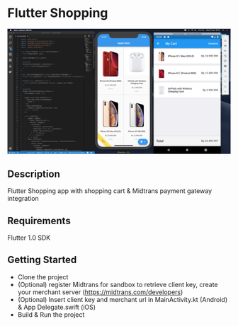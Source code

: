 # Flutter Shopping

![Alt text](./shop.png?raw=true "iOS & Android")

## Description
Flutter Shopping app with shopping cart & Midtrans payment gateway integration

## Requirements
Flutter 1.0 SDK

## Getting Started
- Clone the project
- (Optional) register Midtrans for sandbox to retrieve client key, create your merchant server (https://midtrans.com/developers)
- (Optional) Insert client key and merchant url in MainActivity.kt (Android) & App Delegate.swift (iOS)
- Build & Run the project